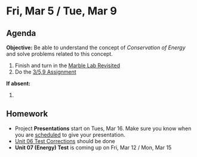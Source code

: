 Fri, Mar 5 / Tue, Mar 9
==================

Agenda
---------
**Objective:** Be able to understand the concept of *Conservation of Energy* and solve problems related to this concept.

1. Finish and turn in the [Marble Lab Revisited][marble]
2. Do the [3/5,9 Assignment][assmt]

**If absent:**

1. 

Homework 
-------------
- Project **Presentations** start on Tues, Mar 16.  Make sure you know when you are [scheduled][sched] to give your presentation.
- [Unit 06 Test Corrections][correct] should be done
- **Unit 07 (Energy) Test** is coming up on Fri, Mar 12 / Mon, Mar 15

[sched]: https://avoncsc-my.sharepoint.com/:x:/g/personal/zjrohrbach_avon-schools_org/EVsn6ZkyMl5JvXYEBYTGRvoBX3OiSecqg16WeqB-1EcFXQ?e=287pOt
[correct]: https://avon.schoology.com/assignment/4724955003/
[marble]: https://avon.schoology.com/assignment/4737347924/
[assmt]: https://avon.schoology.com/assignment/4740948004/info
<!--stackedit_data:
eyJoaXN0b3J5IjpbMTA0ODY3Nzg5NiwtMjEwMzk3MjU5MSwxMT
QxNTQ1MDI3LDE4MDYwNzcxMTksMTg2OTA3MzczMiwtMTQ0MTc0
NzY5MCwxMzE3NTc0MjU4LC0xMTEzMzkwMTk1LDE0MDM0Mjc5Nz
gsNTk4NTQxODg2LDcyMTM1NTAyMCwxNTA4OTkxODUwLC0xMDQw
NTIwNzQwLDE3NDIxNjQ5ODUsMTY0MzE0Nzc3NiwtNzA3MjcyND
UsLTE0NDE4NDUyNzgsMTkyMzc5NzQwNSwtOTg3NDQwMTI3LDU0
MTA1MTEzOV19
-->